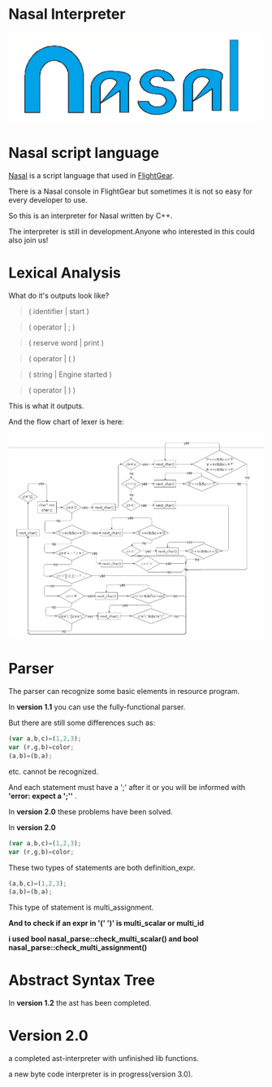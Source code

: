 # Nasal Interpreter

[![nasal_new_logo](pic/nasal.png?raw=true)](http://wiki.flightgear.org/File:Nasallogo3.png)

# Nasal script language

[Nasal](http://wiki.flightgear.org/Nasal_scripting_language) is a script language that used in [FlightGear](https://www.flightgear.org/).

There is a Nasal console in FlightGear but sometimes it is not so easy for every developer to use.

So this is an interpreter for Nasal written by C++.

The interpreter is still in development.Anyone who interested in this could also join us!
  
# Lexical Analysis
  
What do it's outputs look like?

> ( identifier   | start )

> ( operator     | ; )

> ( reserve word | print )

> ( operator     | ( )

> ( string       | Engine started )

> ( operator     | ) )

This is what it outputs.

And the flow chart of lexer is here:

[![nasal_lexer.png](pic/nasal_lexer.png?raw=true)](https://github.com/ValKmjolnir/Nasal-Interpreter/blob/master/pic/nasal_lexer.png)

# Parser

The parser can recognize some basic elements in resource program.

In __version 1.1__ you can use the fully-functional parser.

But there are still some differences such as:

```javascript
(var a,b,c)=(1,2,3);
var (r,g,b)=color;
(a,b)=(b,a);
```

etc. cannot be recognized.

And each statement must have a ';' after it or you will be informed with __'error: expect a ';''__ .

In __version 2.0__ these problems have been solved.

In __version 2.0__
```javascript
(var a,b,c)=(1,2,3);
var (r,g,b)=color;
```
These two types of statements are both definition_expr.

```javascript
(a,b,c)=(1,2,3);
(a,b)=(b,a);
```
This type of statement is multi_assignment.

__And to check if an expr in '(' ')' is multi_scalar or multi_id__

__i used bool nasal_parse::check_multi_scalar() and bool nasal_parse::check_multi_assignment()__

# Abstract Syntax Tree

In __version 1.2__ the ast has been completed.

# Version 2.0

a completed ast-interpreter with unfinished lib functions.

a new byte code interpreter is in progress(version 3.0).
